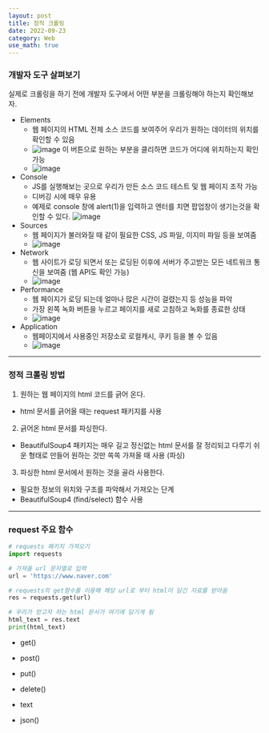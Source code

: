 ```yaml
---
layout: post
title: 정적 크롤링
date: 2022-09-23
category: Web
use_math: true
---
```



### 개발자 도구 살펴보기

실제로 크롤링을 하기 전에 개발자 도구에서 어떤 부분을 크롤링해야 하는지 확인해보자. 

- Elements
  - 웹 페이지의 HTML 전체 소스 코드를 보여주어 우리가 원하는 데이터의 위치를 확인할 수 있음
  - ![image](https://user-images.githubusercontent.com/61526722/191871076-8102f06d-9b17-4fd9-a1db-0e703e7a6972.png) 이 버튼으로 원하는 부분을 클리하면 코드가 어디에 위치하는지 확인 가능
  - ![image](https://user-images.githubusercontent.com/61526722/191870989-4ce9b193-7e50-4ff8-9db5-af66895a2ec0.png)
- Console
  - JS를 실행해보는 곳으로 우리가 만든 소스 코드 테스트 및 웹 페이지 조작 가능 
  - 디버깅 시에 매우 유용
  - 예제로 console 창에 alert(1)을 입력하고 엔터를 치면 팝업창이 생기는것을 확인할 수 있다. 
![image](https://user-images.githubusercontent.com/61526722/191871576-e682d3c1-b486-4206-9b93-47c55c1ca808.png)
- Sources
  - 웹 페이지가 불러와질 때 같이 필요한 CSS, JS 파일, 이지미 파일 등을 보여줌
  - ![image](https://user-images.githubusercontent.com/61526722/191871793-f1a76621-fa4e-4ae3-a154-14e6774108c9.png)
- Network
  - 웹 사이트가 로딩 되면서 또는 로딩된 이후에 서버가 주고받는 모든 네트워크 통신을 보여줌 (웹 API도 확인 가능)
  - ![image](https://user-images.githubusercontent.com/61526722/191871935-a71cfb50-ef99-497a-866f-9af261e89549.png)
- Performance
  - 웹 페이지가 로딩 되는데 얼마나 많은 시간이 걸렸는지 등 성능을 파악
  - 가장 왼쪽 녹화 버튼을 누르고 페이지를 새로 고침하고 녹화를 종료한 상태
  - ![image](https://user-images.githubusercontent.com/61526722/191872061-4ec8cf05-df65-4baa-8f1a-ad23a9aebef0.png)
- Application
  - 웹페이지에서 사용중인 저장소로 로컬캐시, 쿠키 등을 볼 수 있음
  - ![image](https://user-images.githubusercontent.com/61526722/191872298-d7a8cd1b-f9ac-46df-84ae-7229c92f8b37.png)

---

### 정적 크롤링 방법

1. 원하는 웹 페이지의 html 코드를 긁어 온다.
  - html 문서를 긁어올 때는 request 패키지를 사용
2. 긁어온 html 문서를 파싱한다.
  - BeautifulSoup4 패키지는 매우 길고 정신없는 html 문서를 잘 정리되고 다루기 쉬운 형태로 만들어 원하는 것만 쏙쏙 가져올 때 사용 (파싱)
3. 파싱한 html 문서에서 원하는 것을 골라 사용한다. 
  - 필요한 정보의 위치와 구조를 파악해서 가져오는 단계
  - BeautifulSoup4 (find/select) 함수 사용

---

### request 주요 함수


```python
# requests 패키지 가져오기
import requests               

# 가져올 url 문자열로 입력
url = 'https://www.naver.com'  

# requests의 get함수를 이용해 해당 url로 부터 html이 담긴 자료를 받아옴
res = requests.get(url)  

# 우리가 얻고자 하는 html 문서가 여기에 담기게 됨
html_text = res.text
print(html_text)
```

- get()
- post()
- put()
- delete()

- text
- json()
